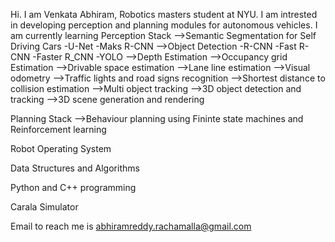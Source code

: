 Hi. I am Venkata Abhiram, Robotics masters student at NYU.
I am intrested in developing perception and planning modules for autonomous vehicles.
I am currently learning 
 Perception Stack 
  -->Semantic Segmentation for Self Driving Cars
    -U-Net
    -Maks R-CNN
  -->Object Detection
    -R-CNN
    -Fast R-CNN
    -Faster R_CNN
    -YOLO
  -->Depth Estimation
  -->Occupancy grid Estimation
  -->Drivable space estimation
  -->Lane line estimation
  -->Visual odometry
  -->Traffic lights and road signs recognition
  -->Shortest distance to collision estimation
  -->Multi object tracking
  -->3D object detection and tracking
  -->3D scene generation and rendering
 
 Planning Stack
  -->Behaviour planning using Fininte state machines and Reinforcement learning 
 
 Robot Operating System
 
 Data Structures and Algorithms
 
 Python and C++ programming
 
 Carala Simulator

Email to reach me is abhiramreddy.rachamalla@gmail.com
